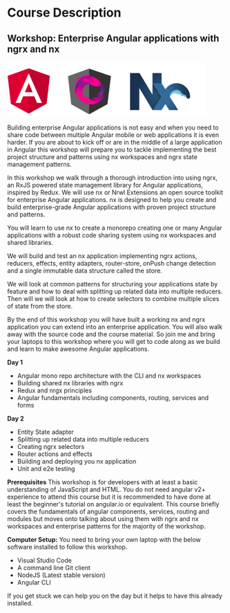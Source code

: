 # Course Description

## Workshop: Enterprise Angular applications with ngrx and nx

![](../.gitbook/assets/image%20%282%29.png)

Building enterprise Angular applications is not easy and when you need to share code between multiple Angular mobile or web applications it is even harder. If you are about to kick off or are in the middle of a large application in Angular this workshop will prepare you to tackle implementing the best project structure and patterns using nx workspaces and ngrx state management patterns.

In this workshop we walk through a thorough introduction into using ngrx, an RxJS powered state management library for Angular applications, inspired by Redux. We will use nx or Nrwl Extensions an open source toolkit for enterprise Angular applications. nx is designed to help you create and build enterprise-grade Angular applications with proven project structure and patterns.

You will learn to use nx to create a monorepo creating one or many Angular applications with a robust code sharing system using nx workspaces and shared libraries.

We will build and test an nx application implementing ngrx actions, reducers, effects, entity adapters, router-store, onPush change detection and a single immutable data structure called the store.

We will look at common patterns for structuring your applications state by feature and how to deal with splitting up related data into multiple reducers. Then will we will look at how to create selectors to combine multiple slices of state from the store.

By the end of this workshop you will have built a working nx and ngrx application you can extend into an enterprise application. You will also walk away with the source code and the course material. So join me and bring your laptops to this workshop where you will get to code along as we build and learn to make awesome Angular applications.

**Day 1**

* Angular mono repo architecture with the CLI and nx workspaces
* Building shared nx libraries with ngrx
* Redux and nrgx principles
* Angular fundamentals including components, routing, services and forms

**Day 2**

* Entity State adapter
* Splitting up related data into multiple reducers
* Creating ngrx selectors
* Router actions and effects
* Building and deploying you nx application
* Unit and e2e testing

**Prerequisites** This workshop is for developers with at least a basic understanding of JavaScript and HTML. You do not need angular v2+ experience to attend this course but it is recommended to have done at least the beginner's tutorial on angular.io or equivalent. This course briefly covers the fundamentals of angular components, services, routing and modules but moves onto talking about using them with ngrx and nx workspaces and enterprise patterns for the majority of the workshop.

**Computer Setup:** You need to bring your own laptop with the below software installed to follow this workshop.

* Visual Studio Code
* A command line Git client
* NodeJS \(Latest stable version\)
* Angular CLI

If you get stuck we can help you on the day but it helps to have this already installed.

